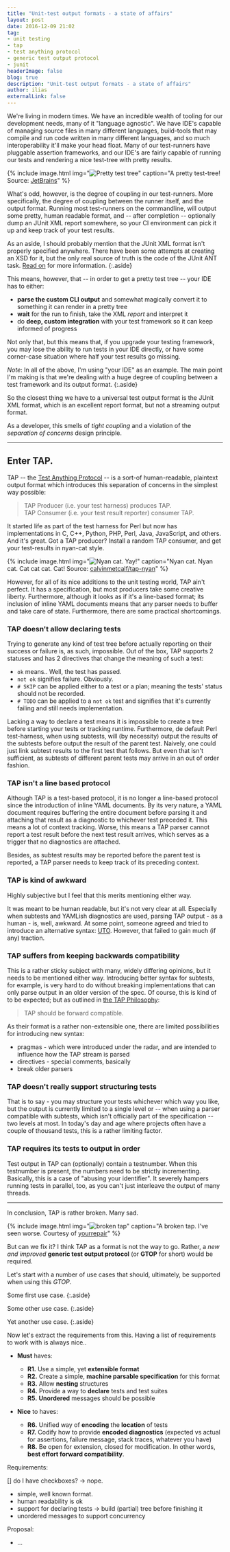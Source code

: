 ```yaml
---
title: "Unit-test output formats - a state of affairs"
layout: post
date: 2016-12-09 21:02
tag:
- unit testing
- tap
- test anything protocol
- generic test output protocol
- junit
headerImage: false
blog: true
description: "Unit-test output formats - a state of affairs"
author: ilias
externalLink: false
---
```


We're living in modern times. We have an incredible wealth of tooling for our development needs, many of it "language agnostic". We have IDE's capable of managing source files in many different languages, build-tools that may compile and run code written in many different languages, and so much interoperability it'll make your head float. Many of our test-runners have pluggable assertion frameworks, and our IDE's are fairly capable of running our tests and rendering a nice test-tree with pretty results.

{% include image.html
    img="![Pretty test tree](/assets/images/posts/2016-12-09-unit-test-output-formats-state-of-affairs/v15_tests_vertical_layout.png)"
    caption="A pretty test-tree! Source: [JetBrains](https://blog.jetbrains.com/idea/2015/07/intellij-idea-15-eap-introduces-new-ui-for-testing/)"
%}

What's odd, however, is the degree of coupling in our test-runners. More specifically, the degree of coupling between the runner itself, and the output format. Running most test-runners on the commandline, will output some pretty, human readable format, and -- after completion -- optionally dump an JUnit XML report somewhere, so your CI environment can pick it up and keep track of your test results.

As an aside, I should probably mention that the JUnit XML format isn't properly specified anywhere. There have been some attempts at creating an XSD for it, but the only real source of truth is the code of the JUnit ANT task. [Read on](http://help.catchsoftware.com/display/ET/JUnit+Format) for more information.
{:.aside}

This means, however, that -- in order to get a pretty test tree -- your IDE has to either:

- **parse the custom CLI output** and somewhat magically convert it to something it can render in a pretty tree
- **wait** for the run to finish, take the XML *report* and interpret it
- do **deep, custom integration** with your test framework so it can keep informed of progress

Not only that, but this means that, if you upgrade your testing framework, you may lose the ability to run tests in your IDE directly, or have some corner-case situation where half your test results go missing.

*Note*: In all of the above, I'm using "your IDE" as an example. The main point I'm making is that we're dealing with a huge degree of coupling between a test framework and its output format.
{:.aside}

So the closest thing we have to a universal test output format is the JUnit XML format, which is an excellent report format, but not a streaming output format.

As a developer, this smells of *tight coupling* and a violation of the *separation of concerns* design principle.

---

## Enter TAP.

TAP -- the [Test Anything Protocol](https://testanything.org/) -- is a sort-of human-readable, plaintext output format which introduces this separation of concerns in the simplest way possible:

> TAP Producer (i.e. your test harness) produces TAP.  
> TAP Consumer (i.e. your test result reporter) consumer TAP.

It started life as part of the test harness for Perl but now has implementations in C, C++, Python, PHP, Perl, Java, JavaScript, and others. And it's great. Got a TAP producer? Install a random TAP consumer, and get your test-results in nyan-cat style.

{% include image.html
    img="![Nyan cat. Yay!](/assets/images/posts/2016-12-09-unit-test-output-formats-state-of-affairs/nyan.png)"
    caption="Nyan cat. Nyan cat. Cat cat cat. Cat! Source: [calvinmetcalf/tap-nyan](https://github.com/calvinmetcalf/tap-nyan)"
%}

However, for all of its nice additions to the unit testing world, TAP ain't perfect. It has a specification, but most producers take some creative liberty. Furthermore, although it looks as if it's a line-based format; its inclusion of inline YAML documents means that any parser needs to buffer and take care of state. Furthermore, there are some practical shortcomings.

### TAP doesn't allow declaring tests

Trying to generate any kind of test tree before actually reporting on their success or failure is, as such, impossible. Out of the box, TAP supports 2 statuses and has 2 directives that change the meaning of such a test:

- `ok` means.. Well, the test has passed.
- `not ok` signifies failure. Obviously.
- `# SKIP` can be applied either to a test or a plan; meaning the tests' status should not be recorded.
- `# TODO` can be applied to a `not ok` test and signifies that it's currently failing and still needs implementation.

Lacking a way to declare a test means it is impossible to create a tree before starting your tests or tracking runtime. Furthermore, de default Perl test-harness, when using subtests, will (by necessity) output the results of the subtests before output the result of the parent test. Naively, one could just link subtest results to the first test that follows. But even that isn't sufficient, as subtests of different parent tests may arrive in an out of order fashion.

### TAP isn't a line based protocol

Although TAP is a test-based protocol, it is no longer a line-based protocol since the introduction of inline YAML documents. By its very nature, a YAML document requires buffering the entire document before parsing it and attaching that result as a diagnostic to whichever test preceded it. This means a lot of context tracking. Worse, this means a TAP parser cannot report a test result before the next test result arrives, which serves as a trigger that no diagnostics are attached.

Besides, as subtest results may be reported before the parent test is reported, a TAP parser needs to keep track of its preceding context.

### TAP is kind of awkward

Highly subjective but I feel that this merits mentioning either way.

It was meant to be human readable, but it's not very clear at all. Especially when subtests and YAMLish diagnostics are used, parsing TAP output - as a human - is, well, awkward. At some point, someone agreed and tried to introduce an alternative syntax: [UTO](https://github.com/universal-test-output/uto-specification). However, that failed to gain much (if any) traction.

### TAP suffers from keeping backwards compatibility

This is a rather sticky subject with many, widely differing opinions, but it needs to be mentioned either way. Introducing better syntax for subtests, for example, is very hard to do without breaking implementations that can only parse output in an older version of the spec. Of course, this is kind of to be expected; but as outlined in [the TAP Philosophy](https://testanything.org/philosophy.html):

> TAP should be forward compatible.

As their format is a rather non-extensible one, there are limited possibilities for introducing new syntax:

- pragmas - which were introduced under the radar, and are intended to influence how the TAP stream is parsed
- directives - special comments, basically
- break older parsers

### TAP doesn't really support structuring tests

That is to say - you may structure your tests whichever which way you like, but the output is currently limited to a single level or -- when using a parser compatible with subtests, which isn't officially part of the specification -- two levels at most. In today's day and age where projects often have a couple of thousand tests, this is a rather limiting factor.

### TAP requires its tests to output in order

Test output in TAP can (optionally) contain a testnumber. When this testnumber is present, the numbers need to be strictly incrementing. Basically, this is a case of "abusing your identifier". It severely hampers running tests in parallel, too, as you can't just interleave the output of many threads.

---

In conclusion, TAP is rather broken. Many sad.

{% include image.html
    img="![broken tap](/assets/images/posts/2016-12-09-unit-test-output-formats-state-of-affairs/broken-tap.jpg)"
    caption="A broken tap. I've seen worse. Courtesy of [yourrepair](http://www.yourrepair.co.uk/broken-tap-what-to-do-before-emergency-plumber-arrives/)"
%}

But can we fix it? I think TAP as a format is not the way to go. Rather, a *new and improved* **generic test output protocol** (or **GTOP** for short) would be required.

Let's start with a number of use cases that should, ultimately, be supported when using this *GTOP*.

Some first use case.
{:.aside}

Some other use case.
{:.aside}

Yet another use case.
{:.aside}

Now let's extract the requirements from this. Having a list of requirements to work with is always nice..

- **Must** haves:

  - **R1.** Use a simple, yet **extensible format**
  - **R2.** Create a simple, **machine parsable specification** for this format
  - **R3.** Allow **nesting** structures
  - **R4.** Provide a way to **declare** tests and test suites
  - **R5.** **Unordered** messages should be possible

- **Nice** to haves:

  - **R6.** Unified way of **encoding** the **location** of tests
  - **R7.** Codify how to provide **encoded diagnostics** (expected vs actual for assertions, failure message, stack traces, whatever you have)
  - **R8.** Be open for extension, closed for modification. In other words, **best effort forward compatibility**.

Requirements:

[] do I have checkboxes? -> nope.

- simple, well known format.
- human readability is ok
- support for declaring tests -> build (partial) tree before finishing it
- unordered messages to support concurrency

Proposal:

- ...
